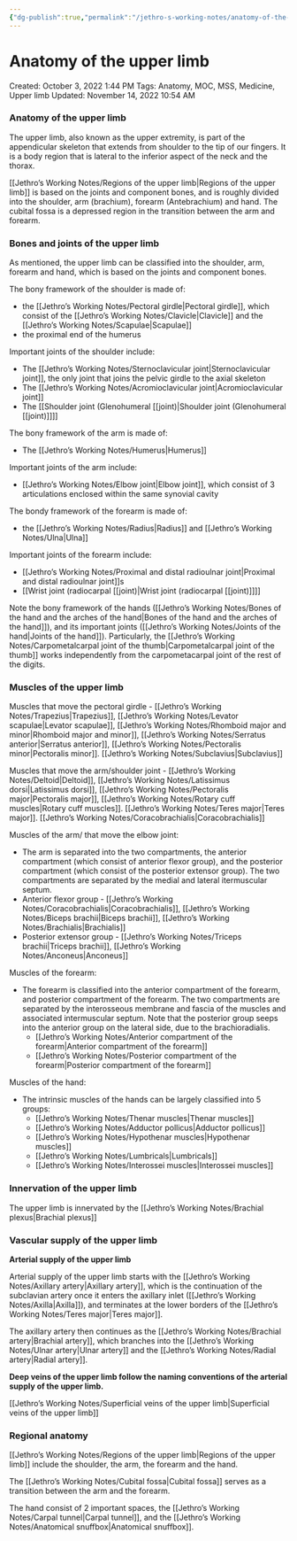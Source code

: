 ```yaml
---
{"dg-publish":true,"permalink":"/jethro-s-working-notes/anatomy-of-the-upper-limb/","dgPassFrontmatter":true}
---
```



# Anatomy of the upper limb

Created: October 3, 2022 1:44 PM
Tags: Anatomy, MOC, MSS, Medicine, Upper limb
Updated: November 14, 2022 10:54 AM

### Anatomy of the upper limb

The upper limb, also known as the upper extremity, is part of the appendicular skeleton that extends from shoulder to the tip of our fingers. It is a body region that is lateral to the inferior aspect of the neck and the thorax.

[[Jethro’s Working Notes/Regions of the upper limb\|Regions of the upper limb]]  is based on the joints and component bones, and is roughly divided into the shoulder, arm (brachium), forearm (Antebrachium) and hand. The cubital fossa is a depressed region in the transition between the arm and forearm.

### Bones and joints of the upper limb

As mentioned, the upper limb can be classified into the shoulder, arm, forearm and hand, which is based on the joints and component bones.

The bony framework of the shoulder is made of:

- the [[Jethro’s Working Notes/Pectoral girdle\|Pectoral girdle]], which consist of the [[Jethro’s Working Notes/Clavicle\|Clavicle]] and the [[Jethro’s Working Notes/Scapulae\|Scapulae]]
- the proximal end of the humerus

Important joints of the shoulder include:

- The [[Jethro’s Working Notes/Sternoclavicular joint\|Sternoclavicular joint]], the only joint that joins the pelvic girdle to the axial skeleton
- The [[Jethro’s Working Notes/Acromioclavicular joint\|Acromioclavicular joint]]
- The [[Shoulder joint (Glenohumeral [[joint)\|Shoulder joint (Glenohumeral [[joint)]]]]

The bony framework of the arm is made of:

- The [[Jethro’s Working Notes/Humerus\|Humerus]]

Important joints of the arm include:

- [[Jethro’s Working Notes/Elbow joint\|Elbow joint]], which consist of 3 articulations enclosed within the same synovial cavity

The bondy framework of the forearm is made of:

- the [[Jethro’s Working Notes/Radius\|Radius]] and [[Jethro’s Working Notes/Ulna\|Ulna]]

Important joints of the forearm include:

- [[Jethro’s Working Notes/Proximal and distal radioulnar joint\|Proximal and distal radioulnar joint]]s
- [[Wrist joint (radiocarpal [[joint)\|Wrist joint (radiocarpal [[joint)]]]]

Note the bony framework of the hands ([[Jethro’s Working Notes/Bones of the hand and the arches of the hand\|Bones of the hand and the arches of the hand]]), and its important joints ([[Jethro’s Working Notes/Joints of the hand\|Joints of the hand]]). Particularly, the [[Jethro’s Working Notes/Carpometalcarpal joint of the thumb\|Carpometalcarpal joint of the thumb]] works independently from the carpometacarpal joint of the rest of the digits.

### Muscles of the upper limb

Muscles that move the pectoral girdle - [[Jethro’s Working Notes/Trapezius\|Trapezius]], [[Jethro’s Working Notes/Levator scapulae\|Levator scapulae]], [[Jethro’s Working Notes/Rhomboid major and minor\|Rhomboid major and minor]], [[Jethro’s Working Notes/Serratus anterior\|Serratus anterior]], [[Jethro’s Working Notes/Pectoralis minor\|Pectoralis minor]]. [[Jethro’s Working Notes/Subclavius\|Subclavius]]

Muscles that move the arm/shoulder joint - [[Jethro’s Working Notes/Deltoid\|Deltoid]], [[Jethro’s Working Notes/Latissimus dorsi\|Latissimus dorsi]], [[Jethro’s Working Notes/Pectoralis major\|Pectoralis major]], [[Jethro’s Working Notes/Rotary cuff muscles\|Rotary cuff muscles]]. [[Jethro’s Working Notes/Teres major\|Teres major]]. [[Jethro’s Working Notes/Coracobrachialis\|Coracobrachialis]]

Muscles of the arm/ that move the elbow joint:

- The arm is separated into the two compartments, the anterior compartment (which consist of anterior flexor group), and the posterior compartment (which consist of the posterior extensor group). The two compartments are separated by the medial and lateral itermuscular septum.
- Anterior flexor group - [[Jethro’s Working Notes/Coracobrachialis\|Coracobrachialis]], [[Jethro’s Working Notes/Biceps brachii\|Biceps brachii]], [[Jethro’s Working Notes/Brachialis\|Brachialis]]
- Posterior extensor group - [[Jethro’s Working Notes/Triceps brachii\|Triceps brachii]], [[Jethro’s Working Notes/Anconeus\|Anconeus]]

Muscles of the forearm:

- The forearm is classified into the anterior compartment of the forearm, and posterior compartment of the forearm. The two compartments are separated by the interosseous membrane and fascia of the muscles and associated intermuscular septum. Note that the posterior group seeps into the anterior group on the lateral side, due to the brachioradialis.
    - [[Jethro’s Working Notes/Anterior compartment of the forearm\|Anterior compartment of the forearm]]
    - [[Jethro’s Working Notes/Posterior compartment of the forearm\|Posterior compartment of the forearm]]

Muscles of the hand:

- The intrinsic muscles of the hands can be largely classified into 5 groups:
    - [[Jethro’s Working Notes/Thenar muscles\|Thenar muscles]]
    - [[Jethro’s Working Notes/Adductor pollicus\|Adductor pollicus]]
    - [[Jethro’s Working Notes/Hypothenar muscles\|Hypothenar muscles]]
    - [[Jethro’s Working Notes/Lumbricals\|Lumbricals]]
    - [[Jethro’s Working Notes/Interossei muscles\|Interossei muscles]]

### Innervation of the upper limb

The upper limb is innervated by the [[Jethro’s Working Notes/Brachial plexus\|Brachial plexus]]

### Vascular supply of the upper limb

******************************************************************Arterial supply of the upper limb******************************************************************

Arterial supply of the upper limb starts with the [[Jethro’s Working Notes/Axillary artery\|Axillary artery]], which is the continuation of the subclavian artery once it enters the axillary inlet ([[Jethro’s Working Notes/Axilla\|Axilla]]), and terminates at the lower borders of the [[Jethro’s Working Notes/Teres major\|Teres major]].

The axillary artery then continues as the [[Jethro’s Working Notes/Brachial artery\|Brachial artery]], which branches into the [[Jethro’s Working Notes/Ulnar artery\|Ulnar artery]] and the [[Jethro’s Working Notes/Radial artery\|Radial artery]].

********************************************************************************Deep veins of the upper limb follow the naming conventions of the arterial supply of the upper limb.********************************************************************************

[[Jethro’s Working Notes/Superficial veins of the upper limb\|Superficial veins of the upper limb]] 

### Regional anatomy

[[Jethro’s Working Notes/Regions of the upper limb\|Regions of the upper limb]] include the shoulder, the arm, the forearm and the hand.

The [[Jethro’s Working Notes/Cubital fossa\|Cubital fossa]] serves as a transition between the arm and the forearm.

The hand consist of 2 important spaces, the [[Jethro’s Working Notes/Carpal tunnel\|Carpal tunnel]], and the [[Jethro’s Working Notes/Anatomical snuffbox\|Anatomical snuffbox]].